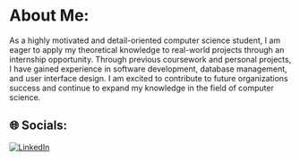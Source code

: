 # About Me:
As a highly motivated and detail-oriented computer science student, I am eager to apply my theoretical knowledge to real-world projects through an internship opportunity. Through previous coursework and personal projects, I have gained experience in software development, database management, and user interface design. I am excited to contribute to future organizations success and continue to expand my knowledge in the field of computer science.


## 🌐 Socials:
[![LinkedIn](https://img.shields.io/badge/LinkedIn-%230077B5.svg?logo=linkedin&logoColor=white)](https://linkedin.com/in/amelia-lunn-6581671bb) 
